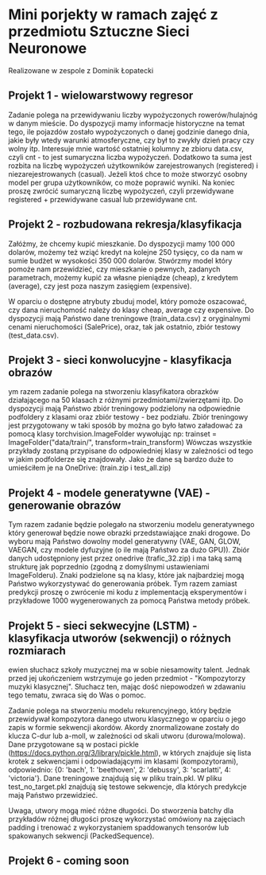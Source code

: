 # Mini porjekty w ramach zajęć z przedmiotu Sztuczne Sieci Neuronowe

Realizowane w zespole z Dominik Łopatecki

## Projekt 1 - wielowarstwowy regresor

Zadanie polega na przewidywaniu liczby wypożyczonych rowerów/hulajnóg w danym mieście. Do dyspozycji mamy informacje historyczne na temat tego, ile pojazdów zostało wypożyczonych o danej godzinie danego dnia, jakie były wtedy warunki atmosferyczne, czy był to zwykły dzień pracy czy wolny itp. Interesuje mnie wartość ostatniej kolumny ze zbioru data.csv, czyli cnt - to jest sumaryczna liczba wypożyczeń. Dodatkowo ta suma jest rozbita na liczbę wypożyczeń użytkowników zarejestrowanych (registered) i niezarejestrowanych (casual). Jeżeli ktoś chce to może stworzyć osobny model per grupa użytkowników, co może poprawić wyniki. Na koniec proszę zwrócić sumaryczną liczbę wypożyczeń, czyli przewidywane registered + przewidywane casual lub przewidywane cnt.

## Projekt 2 - rozbudowana rekresja/klasyfikacja

Załóżmy, że chcemy kupić mieszkanie. Do dyspozycji mamy 100 000 dolarów, możemy też wziąć kredyt na kolejne 250 tysięcy, co da nam w sumie budżet w wysokości 350 000 dolarów. Stwórzmy model który pomoże nam przewidzieć, czy mieszkanie o pewnych, zadanych parametrach, możemy kupić za własne pieniądze (cheap), z kredytem (average), czy jest poza naszym zasięgiem (expensive).

W oparciu o dostępne atrybuty zbuduj model, który pomoże oszacować, czy dana nieruchomość należy do klasy cheap, average czy expensive. Do dyspozycji mają Państwo dane treningowe (train_data.csv) z oryginalnymi cenami nieruchomości (SalePrice), oraz, tak jak ostatnio, zbiór testowy (test_data.csv).

## Projekt 3 - sieci konwolucyjne - klasyfikacja obrazów

ym razem zadanie polega na stworzeniu klasyfikatora obrazków działającego na 50 klasach z różnymi przedmiotami/zwierzętami itp. Do dyspozycji mają Państwo zbiór treningowy podzielony na odpowiednie podfoldery z klasami oraz zbiór testowy - bez podziału. Zbiór treningowy jest przygotowany w taki sposób by można go było łatwo załadować za pomocą klasy torchvision.ImageFolder wywołując np:
trainset = ImageFolder("data/train/", transform=train_transform)
Wówczas wszystkie przykłady zostaną przypisane do odpowiedniej klasy w zależności od tego w jakim podfolderze się znajdowały.
Jako że dane są bardzo duże to umieściłem je na OneDrive:
(train.zip i test_all.zip)

## Projekt 4 - modele generatywne (VAE) - generowanie obrazów

Tym razem zadanie będzie polegało na stworzeniu modelu generatywnego który generował będzie nowe obrazki przedstawiające znaki drogowe. Do wyboru mają Państwo dowolny model generatywny (VAE, GAN, GLOW, VAEGAN, czy modele dyfuzyjne (o ile mają Państwo za dużo GPU)). Zbiór danych udostępniony jest przez onedrive (trafic_32.zip) i ma taką samą strukturę jak poprzednio (zgodną z domyślnymi ustawieniami ImageFolderu). Znaki podzielone są na klasy, które jak najbardziej mogą Państwo wykorzystywać do generowania próbek. Tym razem zamiast predykcji proszę o zwrócenie mi kodu z implementacją eksperymentów i przykładowe 1000 wygenerowanych za pomocą Państwa metody próbek.

## Projekt 5 - sieci sekwecyjne (LSTM) - klasyfikacja utworów (sekwencji) o różnych rozmiarach

ewien słuchacz szkoły muzycznej ma w sobie niesamowity talent. Jednak przed jej ukończeniem wstrzymuje go jeden przedmiot - "Kompozytorzy muzyki klasycznej". Słuchacz ten, mając dość niepowodzeń w zdawaniu tego tematu, zwraca się do Was o pomoc.

Zadanie polega na stworzeniu modelu rekurencyjnego, który będzie przewidywał kompozytora danego utworu klasycznego w oparciu o jego zapis w formie sekwencji akordów. Akordy znormalizowane zostały do klucza C-dur lub a-moll, w zależności od skali utworu (durowa/molowa).
Dane przygotowane są w postaci pickle (https://docs.python.org/3/library/pickle.html), w których znajduje się lista krotek z sekwencjami i odpowiadającymi im klasami (kompozytorami), odpowiednio: {0: 'bach', 1: 'beethoven', 2: 'debussy', 3: 'scarlatti', 4: 'victoria'}. Dane treningowe znajdują się w pliku train.pkl. W pliku test_no_target.pkl znajdują się testowe sekwencje, dla których predykcje mają Państwo przewidzieć.

Uwaga, utwory mogą mieć różne długości. Do stworzenia batchy dla przykładów różnej długości proszę wykorzystać omówiony na zajęciach padding i trenować z wykorzystaniem spaddowanych tensorów lub spakowanych sekwencji (PackedSequence).

## Projekt 6 - coming soon